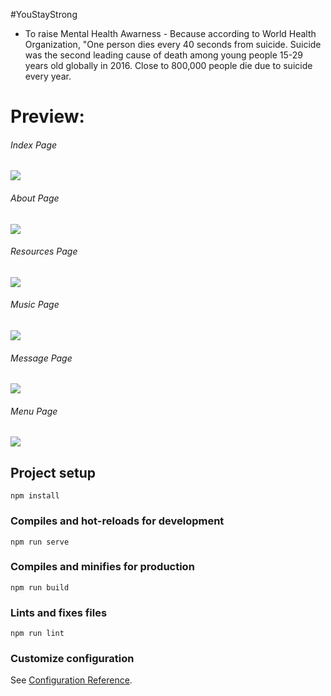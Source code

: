 #YouStayStrong

- To raise Mental Health Awarness - Because according to World Health Organization, "One person dies every 40 seconds
  from suicide.
  Suicide was the second leading cause of death among
  young people 15-29 years old globally in 2016.
  Close to 800,000 people die due to suicide every year.
# Preview:
###### Index Page
![](Preview/Index.png)
###### About Page
![](Preview/About.png)
###### Resources Page
![](Preview/Resources.png)
###### Music Page
![](Preview/Music.png)
###### Message Page
![](Preview/Message.png)
###### Menu Page
![](Preview/Music.png)


## Project setup

```
npm install
```

### Compiles and hot-reloads for development

```
npm run serve
```

### Compiles and minifies for production

```
npm run build
```

### Lints and fixes files

```
npm run lint
```

### Customize configuration

See [Configuration Reference](https://cli.vuejs.org/config/).
